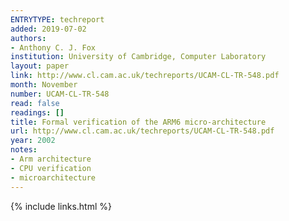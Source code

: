 ```yaml
---
ENTRYTYPE: techreport
added: 2019-07-02
authors:
- Anthony C. J. Fox
institution: University of Cambridge, Computer Laboratory
layout: paper
link: http://www.cl.cam.ac.uk/techreports/UCAM-CL-TR-548.pdf
month: November
number: UCAM-CL-TR-548
read: false
readings: []
title: Formal verification of the ARM6 micro-architecture
url: http://www.cl.cam.ac.uk/techreports/UCAM-CL-TR-548.pdf
year: 2002
notes:
- Arm architecture
- CPU verification
- microarchitecture
---
```

{% include links.html %}
